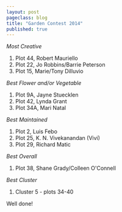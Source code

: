 ```yaml
---
layout: post
pageclass: blog
title: "Garden Contest 2014"
published: true
---
```

*Most Creative*

1.  Plot 44, Robert Mauriello
2.  Plot 22, Jo Robbins/Barrie Peterson
3.  Plot 15, Marie/Tony Dilluvio

*Best Flower and/or Vegetable*

1.  Plot 9A, Jayne Stuecklen
2.  Plot 42, Lynda Grant
3.  Plot 34A, Mari Natal

*Best Maintained*

1.  Plot 2, Luis Febo
2.  Plot 25, K. N. Vivekanandan (Vivi)
3.  Plot 29, Richard Matic

*Best Overall*

1.  Plot 38, Shane Grady/Colleen O'Connell

*Best Cluster*

1.  Cluster 5 - plots 34-40

Well done!
